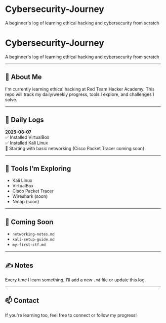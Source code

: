 # Cybersecurity-Journey
A beginner's log of learning ethical hacking and cybersecurity from scratch
# Cybersecurity-Journey
A beginner's log of learning ethical hacking and cybersecurity from scratch

---

## 🚀 About Me
I'm currently learning ethical hacking at Red Team Hacker Academy. This repo will track my daily/weekly progress, tools I explore, and challenges I solve.

---

## 📅 Daily Logs

**2025-08-07**  
✅ Installed VirtualBox  
✅ Installed Kali Linux  
📌 Starting with basic networking (Cisco Packet Tracer coming soon)

---

## 🧰 Tools I’m Exploring
- Kali Linux
- VirtualBox
- Cisco Packet Tracer
- Wireshark (soon)
- Nmap (soon)

---

## 📁 Coming Soon
- `networking-notes.md`
- `kali-setup-guide.md`
- `my-first-ctf.md`

---

## ✍️ Notes
Every time I learn something, I’ll add a new `.md` file or update this log.

---

## 📫 Contact
If you're learning too, feel free to connect or follow my progress!
